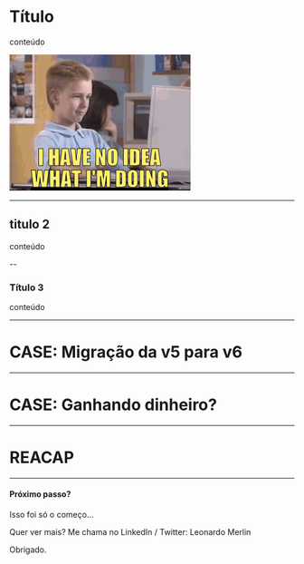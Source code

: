<!-- 
Título: Dominando o Chrome DevTools

Descrição:
Conhecer e dominar as ferramentas disponíveis no seu navegador é essencial para uma boa produtividade frontend (além de facilitar o debugging). Encontrar exatamente o que está causando problema na sua aplicação, mesmo em produção, não precisa ser uma tarefa difícil.

Essa talk é pra você que quer detectar Memory Leak antes dos seus usuários e pra quem quer finalmente entender os Flame Charts ou perder o medo deles.

O Ministério dos Frontenders Adverte: você pode querer largar o seu editor/IDE - just kidding

X-X

O que eu quero que meu público aprenda?
- detecar memory leak... e resolver!
- fazer LocalOverrides
- prestar atenção na cobertura: o que seu site realmente está usando?
- se necessário, workspace
- testar mobile
- ferramentas disponíveis no seu browser (sem extensões)
- O que vamos ver e não vamos
- Recap? Dúvidas


Ideias:
# Básico (até 5min) - mostrar um botão
- chrome version
- $0 - acessa o elemento selecionado
- copy(...)
- force state: hover/focus, active
- acessibilidade
- ev on element, event listener frameworks
- color picker + RGB/HEX + color palete + color a11y
- box model: margin, border, padding
- scroll to view
- media query, 
- (tabs "escondidas") coverage

Snippets
- loadJquery
- loadLodash
- loadMoment
- debugUtils
- counters: assets, icons, etc.
- sniffer: detect libs
- heuristic: problemas comuns (a11y) lang="en", <i class="fa fa-user"></i> (sem aria-hidden)
- 
- https://glebbahmutov.com/blog/performance-profiling-using-devtools-code-snippets/
- https://glebbahmutov.com/blog/improving-angular-web-app-performance-example/
- 
- Persistent Snippet Hack
    - DevTools in DevTools
    - InspectorFrontendHost.getPreferences(_ => console.log(JSON.parse(_.scriptSnippets)))
    - InspectorFrontendHost.setPreference("scriptSnippets", JSON.stringify(yourSnippets))




Não vai dar tempo:
- Network?
- Layers


# Outros
- workspaces
- local overrides

# Memory Leak

# FlameChart

X-X

CTA - Me chama ;-)

-->

# Título

conteúdo

![](../images/i-have-no-idea.gif)


---

## titulo 2

conteúdo

--

### Título 3

conteúdo

---

# CASE: Migração da v5 para v6

<!-- vúlnerável:
    - "No FF não trava e no Chrome consome toda a RAM e trava"
    - desconfie!
    - Pedi para o usuário gravar um profile... e? ele não sabia oq era"
    - conectei na máquina dele, gerei e me enviei por email...
    - analisei e foi o meu primeiro loop com um try catch abafado.
    - algo do tipo:
    ```js
    // exemplo conceitual
    async function tentaBaixarOsDados() {
        try {
            return await fetch('api/dado.xml')
        } catch() {}
    }

    { // main()
        let dados = null;
        while(!dados) {
            dados = await tentaBaixarOsDados()
        }
    }
    ```
-->


---

# CASE: Ganhando dinheiro?


---

# REACAP

<!-- O que vimos? Alguma dúvida? -->

---

#### Próximo passo?

Isso foi só o começo...

Quer ver mais?
Me chama no LinkedIn / Twitter: Leonardo Merlin

Obrigado.
